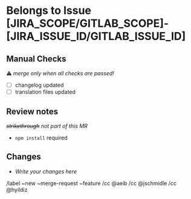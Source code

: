 # Belongs to Issue [JIRA_SCOPE/GITLAB_SCOPE]-[JIRA_ISSUE_ID/GITLAB_ISSUE_ID]

## Manual Checks

:warning: _merge only when all checks are passed!_

- [ ] changelog updated
- [ ] translation files updated

## Review notes

_~~strikethrough~~ not part of this MR_

- `npm install` required

## Changes

- _Write your changes here_

/label ~new ~merge-request ~feature /cc @aeib /cc @jschmidle /cc @hyildiz
